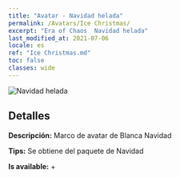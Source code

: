 ```yaml
---
title: "Avatar - Navidad helada"
permalink: /Avatars/Ice Christmas/
excerpt: "Era of Chaos  Navidad helada"
last_modified_at: 2021-07-06
locale: es
ref: "Ice Christmas.md"
toc: false
classes: wide
---
```

 ![Navidad helada](/images/a/avatarFrame_48.png)

## Detalles

 **Descripción:** Marco de avatar de Blanca Navidad 

 **Tips:** Se obtiene del paquete de Navidad 

 **Is available:**  + 

